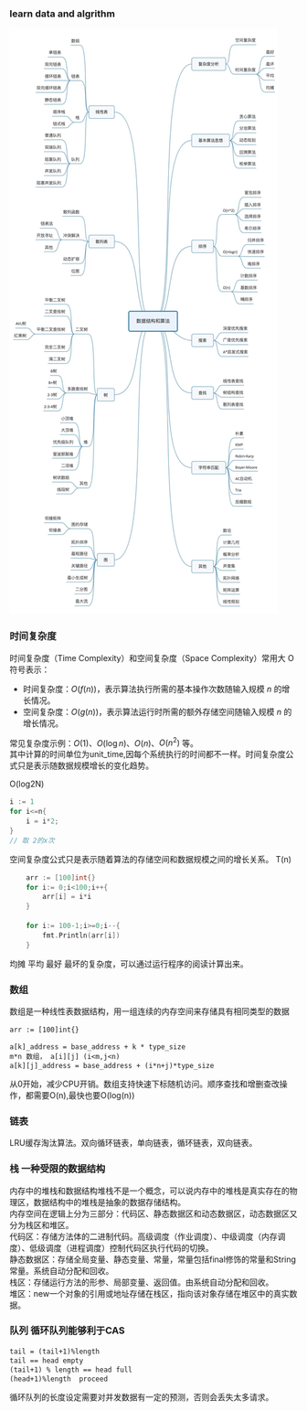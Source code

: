 ### learn data and algrithm
![Data and Algorithm](数据结构与算法.webp)

### 时间复杂度
时间复杂度（Time Complexity）和空间复杂度（Space Complexity）常用大 O 符号表示：

- 时间复杂度：$O(f(n))$，表示算法执行所需的基本操作次数随输入规模 $n$ 的增长情况。
- 空间复杂度：$O(g(n))$，表示算法运行时所需的额外存储空间随输入规模 $n$ 的增长情况。

常见复杂度示例：$O(1)$、$O(\log n)$、$O(n)$、$O(n^2)$ 等。<br>
其中计算的时间单位为unit_time,因每个系统执行的时间都不一样。时间复杂度公式只是表示随数据规模增长的变化趋势。<br>

O(log2N)
```go
i := 1
for i<=n{
    i = i*2;
}
// 取 2的x次
```

空间复杂度公式只是表示随着算法的存储空间和数据规模之间的增长关系。
T(n)
```go
    arr := [100]int{}
    for i:= 0;i<100;i++{
        arr[i] = i*i
    }

	for i:= 100-1;i>=0;i--{
		fmt.Println(arr[i])
    }	
```
均摊 平均 最好 最坏的复杂度，可以通过运行程序的阅读计算出来。


### 数组
数组是一种线性表数据结构，用一组连续的内存空间来存储具有相同类型的数据
```golang
arr := [100]int{}
```
```
a[k]_address = base_address + k * type_size
m*n 数组， a[i][j] (i<m,j<n)
a[k][j]_address = base_address + (i*n+j)*type_size
```
从0开始，减少CPU开销。数组支持快速下标随机访问。顺序查找和增删查改操作，都需要O(n),最快也要O(log(n))


### 链表
LRU缓存淘汰算法。双向循环链表，单向链表，循环链表，双向链表。

### 栈 一种受限的数据结构
内存中的堆栈和数据结构堆栈不是一个概念，可以说内存中的堆栈是真实存在的物理区，数据结构中的堆栈是抽象的数据存储结构。<br>
内存空间在逻辑上分为三部分：代码区、静态数据区和动态数据区，动态数据区又分为栈区和堆区。 <br>
代码区：存储方法体的二进制代码。高级调度（作业调度）、中级调度（内存调度）、低级调度（进程调度）控制代码区执行代码的切换。 <br>
静态数据区：存储全局变量、静态变量、常量，常量包括final修饰的常量和String常量。系统自动分配和回收。 <br>
栈区：存储运行方法的形参、局部变量、返回值。由系统自动分配和回收。 <br>
堆区：new一个对象的引用或地址存储在栈区，指向该对象存储在堆区中的真实数据。<br>

### 队列 循环队列能够利于CAS
```
tail = (tail+1)%length
tail == head empty
(tail+1) % length == head full
(head+1)%length  proceed
```
循环队列的长度设定需要对并发数据有一定的预测，否则会丢失太多请求。